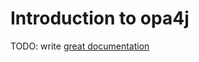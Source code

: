 # Introduction to opa4j

TODO: write [great documentation](http://jacobian.org/writing/what-to-write/)
